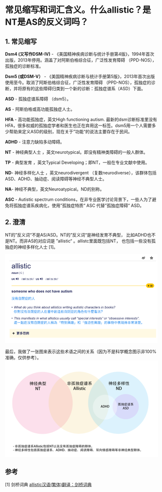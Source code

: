 # 常见缩写和词汇含义。什么allistic？是NT是AS的反义词吗？

## **1. 常见缩写**

**Dsm4 (又写作DSM-IV)**  - 《美国精神疾病诊断与统计手册第4版》，1994年首次出版，2013年停用。涵盖了对阿斯伯格综合征，广泛性发育障碍 （PPD-NOS），孤独症的诊断标准。

**Dsm5 (或DSM-V）**  - 《美国精神疾病诊断与统计手册第5版》，2013年首次出版使用至今。取消了阿斯伯格综合征，广泛性发育障碍 （PPD-NOS），孤独症的诊断，并将原有的这些障碍归类到一个新的诊断：孤独症谱系（ASD）下面。

**ASD** - 孤独症谱系障碍 （dsm5）。

**AS** - 阿斯伯格或高功能孤独症人士。

**HFA** - 高功能孤独症，英文High functioning autism. 最新的dsm诊断标准里没有HFA，很多权威的孤独症学者和医生也正在弃用这一标签。dsm5用一个人需要多少帮助来定义ASD的级别，现在关于”功能“的说法主要存在于民间。

**ADHD** - 注意力缺陷多动障碍。

**NT** - 神经典型人士 ，英文neurotypical。即没有精神类障碍的一般人群体。

**TP** - 典型发育 ，英文Typical Developing；即NT，一般在专业文献中使用。

**ND**- 神经多样化人士 ，英文neurodivergent （复数neurodiverse），该群体包括ASD、ADHD、抽动症、阅读障碍等神经不典型人士。

**NA**-  神经不典型，英文Neuroatypical。ND的别称。

**ASC** - Autistic spectrum conditions，在非专业医学讨论背景下，一些人为了避免将孤独症谱系疾病化，使用”孤独症特质“ ASC 代替”孤独症障碍“ ASD。

## **2. 澄清**
NT的”反义词“不是AS/ASD。NT的”反义词“是神经发育不典型， 比如ADHD也不是NT。而非AS的对应词是 ”allistic“ 。allistc里面既包括NT， 也包括一些没有孤独症的神经多样化人士 [1]。

![p1](https://github.com/inimicalself/neurodivergent_resourcesCN/blob/master/QnA_articles/qna_article2_p1.png)

最后，我做了一张图来表示这些术语之间的关系（因为不是科学概念图示非100%准确，仅供参考）。
![p1](https://github.com/inimicalself/neurodivergent_resourcesCN/blob/master/QnA_articles/qna_article2_p2.jpg)

## **参考**
[1] 剑桥词典  [allistic汉语(繁体)翻译：剑桥词典](https://dictionary.cambridge.org/zhs/%E8%AF%8D%E5%85%B8/%E8%8B%B1%E8%AF%AD-%E6%B1%89%E8%AF%AD-%E7%B9%81%E4%BD%93/allistic)
